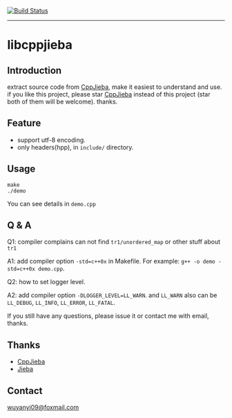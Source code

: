 [![Build Status](https://travis-ci.org/aszxqw/libcppjieba.png?branch=master)](https://travis-ci.org/aszxqw/libcppjieba)
- - -

# libcppjieba

## Introduction

extract source code from [CppJieba], make it easiest to understand and use.  
if you like this project, please star [CppJieba] instead of this project (star both of them will be welcome). thanks.  

## Feature

+ support utf-8 encoding.
+ only headers(hpp), in `include/` directory.

## Usage

```
make 
./demo
```

You can see details in `demo.cpp`

## Q & A

Q1: compiler complains can not find `tr1/unordered_map` or other stuff about `tr1`

A1: add compiler option `-std=c++0x` in Makefile. For example: `g++ -o demo -std=c++0x demo.cpp`.

Q2: how to set logger level.

A2: add compiler option `-DLOGGER_LEVEL=LL_WARN`.  and `LL_WARN` also can be `LL_DEBUG`, `LL_INFO`, `LL_ERROR`, `LL_FATAL`.


If you still have any questions, please issue it or contact me with email, thanks.

## Thanks

+ [CppJieba]
+ [Jieba]

## Contact

wuyanyi09@foxmail.com

[CppJieba]:https://github.com/aszxqw/cppjieba
[Jieba]:https://github.com/fxsjy/jieba
